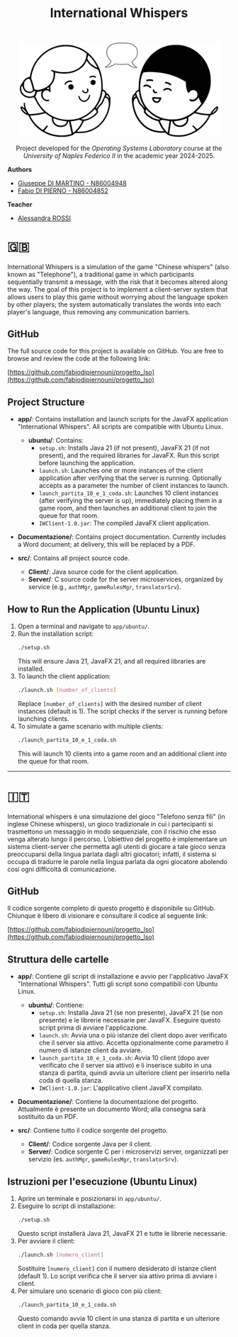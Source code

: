 <h1 align="center">International Whispers</h1> <br>
<p align="center">
    <img alt="International Whispers logo" title="International Whispers logo" src="./Soluzione/Client/src/main/resources/org/internationalwhispers/client/presentation/images/icons/logo.png" width="450">
</p>

<p align="center">
    Project developed for the <i>Operating Systems Laboratory</i> course at the <i>University of Naples Federico II</i> in the academic year 2024-2025.
</p>
<p>
    <strong>Authors</strong>
    <ul align="left">
        <li><a href="https://github.com/giuseppedima">Giuseppe DI MARTINO - N86004948</a></li>
        <li><a href="https://github.com/fabiodipiernouni">Fabio DI PIERNO - N86004852</a></li>
    </ul>
    <strong>Teacher</strong>
    <ul align="left">
        <li><a href="https://www.docenti.unina.it/alessandra.rossi">Alessandra ROSSI</a></li>
    </ul>
</p>

# 🇬🇧

International Whispers is a simulation of the game "Chinese whispers" (also known as "Telephone"), a traditional game in which participants sequentially transmit a message, with the risk that it becomes altered along the way. The goal of this project is to implement a client-server system that allows users to play this game without worrying about the language spoken by other players; the system automatically translates the words into each player's language, thus removing any communication barriers.

## GitHub

The full source code for this project is available on GitHub. You are free to browse and review the code at the following link:

[https://github.com/fabiodipiernouni/progetto_lso](https://github.com/fabiodipiernouni/progetto_lso)

## Project Structure

- **app/**: Contains installation and launch scripts for the JavaFX application "International Whispers". All scripts are compatible with Ubuntu Linux.
  - **ubuntu/**: Contains:
    - `setup.sh`: Installs Java 21 (if not present), JavaFX 21 (if not present), and the required libraries for JavaFX. Run this script before launching the application.
    - `launch.sh`: Launches one or more instances of the client application after verifying that the server is running. Optionally accepts as a parameter the number of client instances to launch.
    - `launch_partita_10_e_1_coda.sh`: Launches 10 client instances (after verifying the server is up), immediately placing them in a game room, and then launches an additional client to join the queue for that room.
    - `IWClient-1.0.jar`: The compiled JavaFX client application.

- **Documentazione/**: Contains project documentation. Currently includes a Word document; at delivery, this will be replaced by a PDF.

- **src/**: Contains all project source code.
  - **Client/**: Java source code for the client application.
  - **Server/**: C source code for the server microservices, organized by service (e.g., `authMgr`, `gameRulesMgr`, `translatorSrv`).

## How to Run the Application (Ubuntu Linux)

1. Open a terminal and navigate to `app/ubuntu/`.
2. Run the installation script:
   ```bash
   ./setup.sh
   ```
   This will ensure Java 21, JavaFX 21, and all required libraries are installed.
3. To launch the client application:
   ```bash
   ./launch.sh [number_of_clients]
   ```
   Replace `[number_of_clients]` with the desired number of client instances (default is 1). The script checks if the server is running before launching clients.
4. To simulate a game scenario with multiple clients:
   ```bash
   ./launch_partita_10_e_1_coda.sh
   ```
   This will launch 10 clients into a game room and an additional client into the queue for that room.

---

# 🇮🇹

International whispers è una simulazione del gioco "Telefono senza fili" (in inglese Chinese whispers), un gioco tradizionale in cui i partecipanti si trasmettono un messaggio in modo sequenziale, con il rischio che esso venga alterato lungo il percorso. L’obiettivo del progetto è implementare un sistema client-server che permetta agli utenti di giocare a tale gioco senza preoccuparsi della lingua parlata dagli altri giocatori; infatti, il sistema si occupa di tradurre le parole nella lingua parlata da ogni giocatore abolendo così ogni difficoltà di comunicazione.

## GitHub

Il codice sorgente completo di questo progetto è disponibile su GitHub. Chiunque è libero di visionare e consultare il codice al seguente link:

[https://github.com/fabiodipiernouni/progetto_lso](https://github.com/fabiodipiernouni/progetto_lso)


## Struttura delle cartelle

- **app/**: Contiene gli script di installazione e avvio per l'applicativo JavaFX "International Whispers". Tutti gli script sono compatibili con Ubuntu Linux.
  - **ubuntu/**: Contiene:
    - `setup.sh`: Installa Java 21 (se non presente), JavaFX 21 (se non presente) e le librerie necessarie per JavaFX. Eseguire questo script prima di avviare l'applicazione.
    - `launch.sh`: Avvia una o più istanze del client dopo aver verificato che il server sia attivo. Accetta opzionalmente come parametro il numero di istanze client da avviare.
    - `launch_partita_10_e_1_coda.sh`: Avvia 10 client (dopo aver verificato che il server sia attivo) e li inserisce subito in una stanza di partita, quindi avvia un ulteriore client per inserirlo nella coda di quella stanza.
    - `IWClient-1.0.jar`: L'applicativo client JavaFX compilato.

- **Documentazione/**: Contiene la documentazione del progetto. Attualmente è presente un documento Word; alla consegna sarà sostituito da un PDF.

- **src/**: Contiene tutto il codice sorgente del progetto.
  - **Client/**: Codice sorgente Java per il client.
  - **Server/**: Codice sorgente C per i microservizi server, organizzati per servizio (es. `authMgr`, `gameRulesMgr`, `translatorSrv`).

## Istruzioni per l'esecuzione (Ubuntu Linux)

1. Aprire un terminale e posizionarsi in `app/ubuntu/`.
2. Eseguire lo script di installazione:
   ```bash
   ./setup.sh
   ```
   Questo script installerà Java 21, JavaFX 21 e tutte le librerie necessarie.
3. Per avviare il client:
   ```bash
   ./launch.sh [numero_client]
   ```
   Sostituire `[numero_client]` con il numero desiderato di istanze client (default 1). Lo script verifica che il server sia attivo prima di avviare i client.
4. Per simulare uno scenario di gioco con più client:
   ```bash
   ./launch_partita_10_e_1_coda.sh
   ```
   Questo comando avvia 10 client in una stanza di partita e un ulteriore client in coda per quella stanza.
